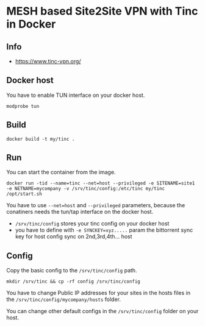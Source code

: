 # MESH based Site2Site VPN with Tinc in Docker

## Info

  - https://www.tinc-vpn.org/

## Docker host

You have to enable TUN interface on your docker host.

```
modprobe tun
```

## Build

```
docker build -t my/tinc .
```

## Run

You can start the container from the image.

```
docker run -tid --name=tinc --net=host --privileged -e SITENAME=site1 -e NETNAME=mycompany -v /srv/tinc/config:/etc/tinc my/tinc /opt/start.sh
```

You have to use `--net=host` and `--privileged` parameters, because the conatiners needs the tun/tap interface on the docker host.

  - `/srv/tinc/config` stores your tinc config on your docker host
  - you have to define with `-e SYNCKEY=xyz.....` param the bittorrent sync key for host config sync on 2nd,3rd,4th... host

## Config


Copy the basic config to the `/srv/tinc/config` path.

```
mkdir /srv/tinc && cp -rf config /srv/tinc/config
```

You have to change Public IP addresses for your sites in the hosts files in the `/srv/tinc/config/mycompany/hosts` folder.


You can change other default configs in the `/srv/tinc/config` folder on your host.

